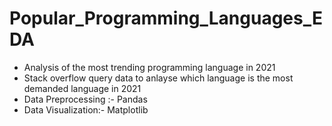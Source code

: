 # Popular_Programming_Languages_EDA

- Analysis of the most trending programming language in 2021
- Stack overflow query data to anlayse which language is the most demanded language in 2021
- Data Preprocessing :- Pandas
- Data Visualization:- Matplotlib
